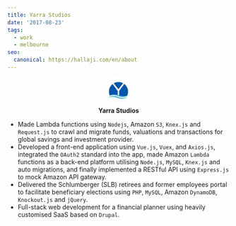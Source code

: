```yaml
---
title: Yarra Studios
date: '2017-08-23'
tags:
  - work
  - melbourne
seo:
  canonical: https://hallaji.com/en/about
---
```

<p align='center'>
  <img src='/assets/stories/yarra-studios.png' height='64'  /><br />
  <b>Yarra Studios</b>
</p>

* Made Lambda functions using `Nodejs`, Amazon `S3`, `Knex.js` and `Request.js` to crawl and migrate funds, valuations and transactions for global savings and investment provider.
* Developed a front-end application using `Vue.js`, `Vuex`, and `Axios.js`, integrated the `OAuth2` standard into the app, made Amazon `Lambda` functions as a back-end platform utilising `Node.js`, `MySQL`, `Knex.js` and auto migrations, and finally implemented a RESTful API using `Express.js` to mock Amazon API gateway.
* Delivered the Schlumberger (SLB) retirees and former employees portal to facilitate beneficiary elections using `PHP`, `MySQL`, Amazon `DynamoDB`, `Knockout.js` and `jQuery`.
* Full-stack web development for a financial planner using heavily customised SaaS based on `Drupal`.
